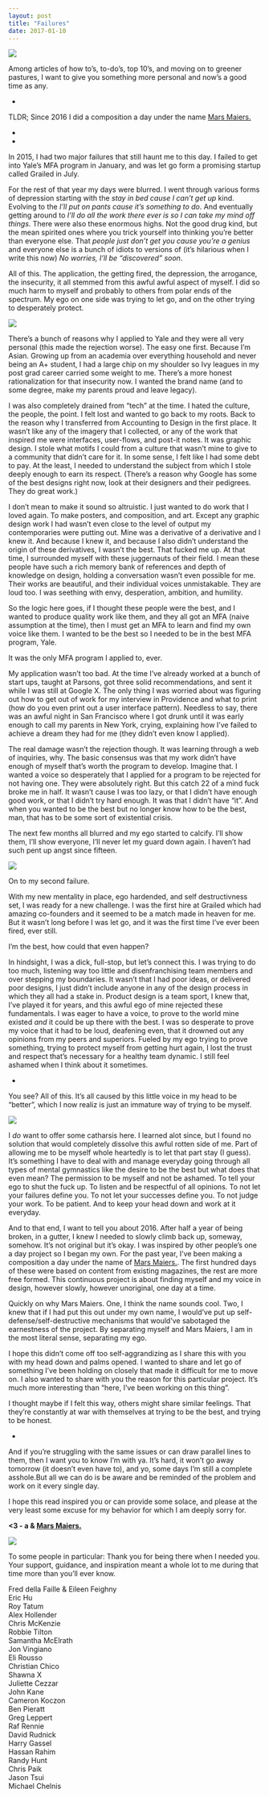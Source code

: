 ```yaml
---
layout: post
title: "Failures"
date: 2017-01-10
---
```


![](/images/postsimg/365/mm.jpg)

Among articles of how to’s, to-do’s, top 10’s, and moving on to greener pastures, I want to give you something more personal and now’s a good time as any.

-
TLDR; Since 2016 I did a composition a day under the name [Mars Maiers.](http://marsmaiers.com/)

-


-

In 2015, I had two major failures that still haunt me to this day. I failed to get into Yale’s MFA program in January, and was let go form a promising startup called Grailed in July.

For the rest of that year my days were blurred. I went through various forms of depression starting with the *stay in bed cause I can’t get up* kind. Evolving to the *I’ll put on pants cause it’s something to do*. And eventually getting around to *I’ll do all the work there ever is so I can take my mind off things*. There were also these enormous highs. Not the good drug kind, but the mean spirited ones where you trick yourself into thinking you’re better than everyone else. That *people just don’t get you cause you’re a genius* and everyone else is a bunch of idiots to versions of  (it’s hilarious when I write this now) *No worries, I’ll be “discovered” soon*.

All of this. The application, the getting fired, the depression, the arrogance, the insecurity, it all stemmed from this awful awful aspect of myself. I did so much harm to myself and probably to others from polar ends of the spectrum. My ego on one side was trying to let go, and on the other trying to desperately protect.

![](http://68.media.tumblr.com/322bb8c208ab31967065387dd41f216d/tumblr_o12kc7Upms1v49mloo1_1280.jpg)
<!-- ![](/images/postsimg/365/set1.jpg) -->

There’s a bunch of reasons why I applied to Yale and they were all very personal (this made the rejection worse). The easy one first. Because I’m Asian. Growing up from an academia over everything household and never being an A+ student, I had a large chip on my shoulder so Ivy leagues in my post grad career carried some weight to me. There’s a more honest rationalization for that insecurity now. I wanted the brand name (and to some degree, make my parents proud and leave legacy).

I was also completely drained from “tech” at the time. I hated the culture, the people, the point. I felt lost and wanted to go back to my roots. Back to the reason why I transferred from Accounting to Design in the first place. It wasn’t like any of the imagery that I collected, or any of the work that inspired me were interfaces, user-flows, and post-it notes. It was graphic design. I stole what motifs I could from a culture that wasn’t mine to give to a community that didn’t care for it. In some sense, I felt like I had some debt to pay. At the least, I needed to understand the subject from which I stole deeply enough to earn its respect. (There’s a reason why Google has some of the best designs right now, look at their designers and their pedigrees. They do great work.)

I don’t mean to make it sound so altruistic. I just wanted to do work that I loved again. To make posters, and composition, and art. Except any graphic design work I had wasn’t even close to the level of output my contemporaries were putting out. Mine was a derivative of a derivative and I knew it. And because I knew it, and because I also didn’t understand the origin of these derivatives, I wasn’t the best. That fucked me up. At that time, I surrounded myself with these juggernauts of their field. I mean these people have such a rich memory bank of references and depth of knowledge on design, holding a conversation wasn’t even possible for me. Their works are beautiful, and their individual voices unmistakable. They are loud too. I was seething with envy, desperation, ambition, and humility.

So the logic here goes, if I thought these people were the best, and I wanted to produce quality work like them, and they all got an MFA (naive assumption at the time), then I must get an MFA to learn and find my own voice like them. I wanted to be the best so I needed to be in the best MFA program, Yale.

It was the only MFA program I applied to, ever.

My application wasn’t too bad. At the time I’ve already worked at a bunch of start ups, taught at Parsons, got three solid recommendations, and sent it while I was still at Google X. The only thing I was worried about was figuring out how to get out of work for my interview in Providence and what to print (how do you even print out a user interface pattern). Needless to say, there was an awful night in San Francisco where I got drunk until it was early enough to call my parents in New York, crying, explaining how I’ve failed to achieve a dream they had for me (they didn’t even know I applied).

The real damage wasn’t the rejection though. It was learning through a web of inquiries, why. The basic consensus was that my work didn’t have enough of myself that’s worth the program to develop. Imagine that. I wanted a voice so desperately that I applied for a program to be rejected for not having one. They were absolutely right. But this catch 22 of a mind fuck broke me in half. It wasn’t cause I was too lazy, or that I didn’t have enough good work, or that I didn’t try hard enough. It was that I didn’t have “it”. And when you wanted to be the best but no longer know how to be the best, man, that has to be some sort of existential crisis.

The next few months all blurred and my ego started to calcify. I’ll show them, I’ll show everyone, I’ll never let my guard down again. I haven’t had such pent up angst since fifteen.

![](/images/postsimg/365/set2.jpg)

On to my second failure.

With my new mentality in place, ego hardended, and self destructivness set, I was ready for a new challenge. I was the first hire at Grailed which had amazing co-founders and it seemed to be a match made in heaven for me. But it wasn’t long before I was let go, and it was the first time I’ve ever been fired, ever still.

I’m the best, how could that even happen?

In hindsight, I was a dick, full-stop, but let’s connect this. I was trying to do too much, listening way too little and disenfranchising team members and over stepping my boundaries. It wasn’t that I had poor ideas, or delivered poor designs, I just didn’t include anyone in any of the design process in which they all had a stake in. Product design is a team sport, I knew that, I’ve played it for years, and this awful ego of mine rejected these fundamentals. I was eager to have a voice, to prove to the world mine existed *and* it could be up there with the best. I was so desperate to prove my voice that it had to be loud, deafening even, that it drowned out any opinions from my peers and superiors. Fueled by my ego trying to prove something, trying to protect myself from getting hurt again, I lost the trust and respect that’s necessary for a healthy team dynamic. I still feel ashamed when I think about it sometimes.

-

You see? All of this. It’s all caused by this little voice in my head to be “better”, which I now realiz is just an immature way of trying to be myself.

![](/images/postsimg/365/set3.jpg)

I *do* want to offer some catharsis here. I learned alot since, but I found no solution that would completely dissolve this awful rotten side of me. Part of allowing me to be myself whole heartedly is to let that part stay (I guess). It’s something I have to deal with and manage everyday going through all types of mental gymnastics like the desire to be the best but what does that even mean? The permission to be myself and not be ashamed. To tell your ego to shut the fuck up. To listen and be respectful of all opinions. To not let your failures define you. To not let your successes define you. To not judge your work. To be patient. And to keep your head down and work at it everyday.

And to that end, I want to tell you about 2016. After half a year of being broken, in a gutter, I knew I needed to slowly climb back up, someway, somehow. It’s not original but it’s okay. I was inspired by other people’s one a day project so I began my own. For the past year, I’ve been making a composition a day under the name of [Mars Maiers.](http://marsmaiers.com/). The first hundred days of these were based on content from existing magazines, the rest are more free formed. This continuous project is about finding myself and my voice in design, however slowly, however unoriginal, one day at a time.

Quickly on why Mars Maiers. One, I think the name sounds cool. Two, I knew that if I had put this out under my own name, I would’ve put up self-defense/self-destructive mechanisms that would’ve sabotaged the earnestness of the project. By separating myself and Mars Maiers, I am in the most literal sense, separating my ego.

I hope this didn’t come off too self-aggrandizing as I share this with you with my head down and palms opened. I wanted to share and let go of something I’ve been holding on closely that made it difficult for me to move on. I also wanted to share with you the reason for this particular project. It’s much more interesting than “here, I’ve been working on this thing”.  

I thought maybe if I felt this way, others might share similar feelings. That they’re constantly at war with themselves at trying to be the best, and trying to be honest.

-

And if you’re struggling with the same issues or can draw parallel lines to them, then I want you to know I’m with ya. It’s hard, it won’t go away tomorrow (it doesn’t even have to), and yo, some days I’m still a complete asshole.But all we can do is be aware and be reminded of the problem and work on it every single day.

I hope this read inspired you or can provide some solace, and please at the very least some excuse for my behavior for which I am deeply sorry for.

**<3 - a & [Mars Maiers.](http://marsmaiers.com/)**



![](/images/postsimg/365/set4.jpg)

To some people in particular: Thank you for being there when I needed you. Your support, guidance, and inspiration meant a whole lot to me during that time more than you’ll ever know.


Fred della Faille & Eileen Feighny<br>
Eric Hu<br>
Roy Tatum<br>
Alex Hollender<br>
Chris McKenzie<br>
Robbie Tilton<br>
Samantha McElrath<br>
Jon Vingiano<br>
Eli Rousso<br>
Christian Chico<br>
Shawna X<br>
Juliette Cezzar<br>
John Kane<br>
Cameron Koczon<br>
Ben Pieratt<br>
Greg Leppert<br>
Raf Rennie<br>
David Rudnick<br>
Harry Gassel<br>
Hassan Rahim<br>
Randy Hunt<br>
Chris Paik<br>
Jason Tsui<br>
Michael Chelnis<br>

